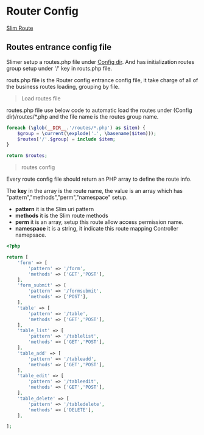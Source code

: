 # Router Config

[Slim Route](http://www.slimframework.com/docs/v3/objects/router.html)

## Routes entrance config file

Slimer setup a routes.php file under [Config dir](config?id=config-dir). And has initialization routes group setup under '/' key in routs.php file.

routs.php file is the Router config entrance config file, it take charge of all of the business routes loading, grouping by file.

> Load routes file 

routes.php file use below code to automatic load the routes under (Config dir)/routes/*.php and the file name is the routes group name.

```PHP
foreach (\glob(__DIR__.'/routes/*.php') as $item) {
    $group = \current(\explode('.', \basename($item)));
    $routes['/'.$group] = include $item;
}

return $routes;

```

> routes config 

Every route config file should return an PHP array to define the route info.

The **key** in the array is the route name, the value is an array which has "pattern","methods","perm","namespace" setup.

 - **pattern**  it is the Slim uri pattern
 - **methods**  it is the Slim route methods
 - **perm**     it is an array, setup this route allow access permission name.
 - **namespace** it is a string, it indicate this route mapping Controller namepsace.

```PHP
<?php

return [
    'form' => [
        'pattern' => '/form',
        'methods' => ['GET','POST'],
    ],
    'form_submit' => [
        'pattern' => '/formsubmit',
        'methods' => ['POST'],
    ],
    'table' => [
        'pattern' => '/table',
        'methods' => ['GET','POST'],
    ],
    'table_list' => [
        'pattern' => '/tablelist',
        'methods' => ['GET','POST'],
    ],
    'table_add' => [
        'pattern' => '/tableadd',
        'methods' => ['GET','POST'],
    ],
    'table_edit' => [
        'pattern' => '/tableedit',
        'methods' => ['GET','POST'],
    ],
    'table_delete' => [
        'pattern' => '/tabledelete',
        'methods' => ['DELETE'],
    ],

];
```

